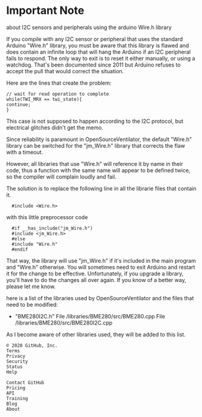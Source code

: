# Important Note 
about I2C sensors and peripherals using the arduino Wire.h library

If you compile with any I2C sensor or peripheral that uses the standard Arduino "Wire.h" library, you must be aware that this library is flawed and does contain an infinite loop that will hang the Arduino if an I2C peripheral fails to respond. The only way to exit is to reset it either manually, or using a watchdog. That's been documented since 2011 but Arduino refuses to accept the pull that would correct the situation.

Here are the lines that create the problem:

```
// wait for read operation to complete
while(TWI_MRX == twi_state){
continue;
}
```

This case is not supposed to happen according to the I2C protocol, but electrical glitches didn't get the memo. 

Since reliability is paramount in OpenSourceVentilator, the default "Wire.h" library can be switched for the "jm_Wire.h" library that corrects the flaw with a timeout.

However, all libraries that use "Wire.h" will reference it by name in their code, thus a function with the same name will appear to be defined twice, so the compiler will complain loudly and fail.

The solution is to replace the following line in all the librarie files that contain it.

```
  #include <Wire.h> 
```
with this little preprocessor code
```
  #if __has_include("jm_Wire.h")
  #include <jm_Wire.h>
  #else
  #include "Wire.h"
  #endif
```

That way, the library will use "jm_Wire.h" if it's included in the main program and "Wire.h" otherwise.
You will sometimes need to exit Arduino and restart it for the change to be effective. Unfortunately, if you upgrade a library, you'll have to do the changes all over again. If you know of a better way, please let me know.

here is a list of the libraries used by OpenSourceVentilator and the files that need to be modified:

 - "BME280I2C.h"
   File /libraries/BME280/src/BME280.cpp
   File /libraries/BME280/src/BME280I2C.cpp

As I become aware of other libraries used, they will be added to this list.

 

    © 2020 GitHub, Inc.
    Terms
    Privacy
    Security
    Status
    Help

    Contact GitHub
    Pricing
    API
    Training
    Blog
    About

